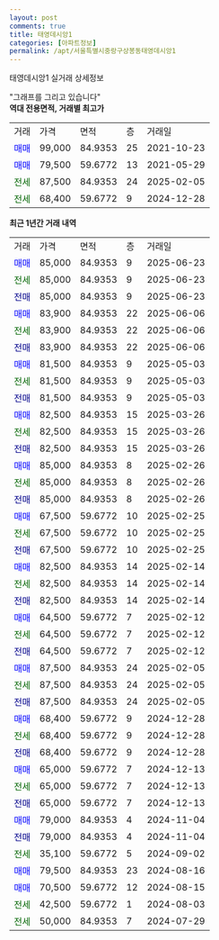 ```yaml
---
layout: post
comments: true
title: 태영데시앙1
categories: [아파트정보]
permalink: /apt/서울특별시중랑구상봉동태영데시앙1
---
```


태영데시앙1 실거래 상세정보

<script type="text/javascript">
  google.charts.load('current', {'packages':['line', 'corechart']});
  google.charts.setOnLoadCallback(drawChart);

  function drawChart() {
    var data = new google.visualization.DataTable();
    data.addColumn('date', '거래일');
    data.addColumn('number', "매매");
    data.addColumn('number', "전세");
    data.addColumn('number', "전매");

    data.addRows([[new Date(Date.parse("2025-06-23")), 85000, null, null], [new Date(Date.parse("2025-06-23")), null, 85000, null], [new Date(Date.parse("2025-06-23")), null, null, 85000], [new Date(Date.parse("2025-06-06")), 83900, null, null], [new Date(Date.parse("2025-06-06")), null, 83900, null], [new Date(Date.parse("2025-06-06")), null, null, 83900], [new Date(Date.parse("2025-05-03")), 81500, null, null], [new Date(Date.parse("2025-05-03")), null, 81500, null], [new Date(Date.parse("2025-05-03")), null, null, 81500], [new Date(Date.parse("2025-03-26")), 82500, null, null], [new Date(Date.parse("2025-03-26")), null, 82500, null], [new Date(Date.parse("2025-03-26")), null, null, 82500], [new Date(Date.parse("2025-02-26")), 85000, null, null], [new Date(Date.parse("2025-02-26")), null, 85000, null], [new Date(Date.parse("2025-02-26")), null, null, 85000], [new Date(Date.parse("2025-02-25")), 67500, null, null], [new Date(Date.parse("2025-02-25")), null, 67500, null], [new Date(Date.parse("2025-02-25")), null, null, 67500], [new Date(Date.parse("2025-02-14")), 82500, null, null], [new Date(Date.parse("2025-02-14")), null, 82500, null], [new Date(Date.parse("2025-02-14")), null, null, 82500], [new Date(Date.parse("2025-02-12")), 64500, null, null], [new Date(Date.parse("2025-02-12")), null, 64500, null], [new Date(Date.parse("2025-02-12")), null, null, 64500], [new Date(Date.parse("2025-02-05")), 87500, null, null], [new Date(Date.parse("2025-02-05")), null, 87500, null], [new Date(Date.parse("2025-02-05")), null, null, 87500], [new Date(Date.parse("2024-12-28")), 68400, null, null], [new Date(Date.parse("2024-12-28")), null, 68400, null], [new Date(Date.parse("2024-12-28")), null, null, 68400], [new Date(Date.parse("2024-12-13")), 65000, null, null], [new Date(Date.parse("2024-12-13")), null, 65000, null], [new Date(Date.parse("2024-12-13")), null, null, 65000], [new Date(Date.parse("2024-11-04")), 79000, null, null], [new Date(Date.parse("2024-11-04")), null, null, 79000], [new Date(Date.parse("2024-09-02")), null, 35100, null], [new Date(Date.parse("2024-08-16")), 79500, null, null], [new Date(Date.parse("2024-08-15")), 70500, null, null], [new Date(Date.parse("2024-08-03")), null, 42500, null], [new Date(Date.parse("2024-07-29")), null, 50000, null]]);

    var options = {
      hAxis: {
        format: 'yyyy/MM/dd'
      },    
      lineWidth: 0,
      pointsVisible: true,    
      title: '최근 1년간 유형별 실거래가 분포',
      legend: { position: 'bottom' }
    };

    var formatter = new google.visualization.NumberFormat({pattern:'###,###'} );
    formatter.format(data, 1);
    formatter.format(data, 2);
    
    setTimeout(function() {
        var chart = new google.visualization.LineChart(document.getElementById('columnchart_material'));
        chart.draw(data, (options));
        document.getElementById('loading').style.display = 'none';
    }, 200);
  }
</script>


<div id="loading" style="z-index:20; display: block; margin-left: 0px">"그래프를 그리고 있습니다"</div>
<div id="columnchart_material" style="width: 95%; margin-left: 0px; display: block"></div>
<!-- contents start -->
<b>역대 전용면적, 거래별 최고가</b>
<table class="sortable">
    <tr>
      <td>거래</td>
      <td>가격</td>
      <td>면적</td>
      <td>층</td>
      <td>거래일</td>
    </tr>
        <tr>
          <td><a style="color: blue">매매</a></td>
          <td>99,000</td>
          <td>84.9353</td>
          <td>25</td>
          <td>2021-10-23</td>
        </tr>            <tr>
          <td><a style="color: blue">매매</a></td>
          <td>79,500</td>
          <td>59.6772</td>
          <td>13</td>
          <td>2021-05-29</td>
        </tr>        
        <tr>
              <td><a style="color: darkgreen">전세</a></td>
              <td>87,500</td>
              <td>84.9353</td>
              <td>24</td>
              <td>2025-02-05</td>
            </tr>            <tr>
              <td><a style="color: darkgreen">전세</a></td>
              <td>68,400</td>
              <td>59.6772</td>
              <td>9</td>
              <td>2024-12-28</td>
            </tr>        
    
</table>

<b>최근 1년간 거래 내역</b>

<table class="sortable">
    <tr>
      <td>거래</td>
      <td>가격</td>
      <td>면적</td>
      <td>층</td>
      <td>거래일</td>
    </tr>
    <tr>
      <td><a style="color: blue">매매</a></td>
      <td>85,000</td>
      <td>84.9353</td>
      <td>9</td>
      <td>2025-06-23</td>
    </tr>          <tr>
      <td><a style="color: darkgreen">전세</a></td>
      <td>85,000</td>
      <td>84.9353</td>
      <td>9</td>
      <td>2025-06-23</td>
    </tr>          <tr>
      <td><a style="color: darkblue">전매</a></td>
      <td>85,000</td>
      <td>84.9353</td>
      <td>9</td>
      <td>2025-06-23</td>
    </tr>          <tr>
      <td><a style="color: blue">매매</a></td>
      <td>83,900</td>
      <td>84.9353</td>
      <td>22</td>
      <td>2025-06-06</td>
    </tr>          <tr>
      <td><a style="color: darkgreen">전세</a></td>
      <td>83,900</td>
      <td>84.9353</td>
      <td>22</td>
      <td>2025-06-06</td>
    </tr>          <tr>
      <td><a style="color: darkblue">전매</a></td>
      <td>83,900</td>
      <td>84.9353</td>
      <td>22</td>
      <td>2025-06-06</td>
    </tr>          <tr>
      <td><a style="color: blue">매매</a></td>
      <td>81,500</td>
      <td>84.9353</td>
      <td>9</td>
      <td>2025-05-03</td>
    </tr>          <tr>
      <td><a style="color: darkgreen">전세</a></td>
      <td>81,500</td>
      <td>84.9353</td>
      <td>9</td>
      <td>2025-05-03</td>
    </tr>          <tr>
      <td><a style="color: darkblue">전매</a></td>
      <td>81,500</td>
      <td>84.9353</td>
      <td>9</td>
      <td>2025-05-03</td>
    </tr>          <tr>
      <td><a style="color: blue">매매</a></td>
      <td>82,500</td>
      <td>84.9353</td>
      <td>15</td>
      <td>2025-03-26</td>
    </tr>          <tr>
      <td><a style="color: darkgreen">전세</a></td>
      <td>82,500</td>
      <td>84.9353</td>
      <td>15</td>
      <td>2025-03-26</td>
    </tr>          <tr>
      <td><a style="color: darkblue">전매</a></td>
      <td>82,500</td>
      <td>84.9353</td>
      <td>15</td>
      <td>2025-03-26</td>
    </tr>          <tr>
      <td><a style="color: blue">매매</a></td>
      <td>85,000</td>
      <td>84.9353</td>
      <td>8</td>
      <td>2025-02-26</td>
    </tr>          <tr>
      <td><a style="color: darkgreen">전세</a></td>
      <td>85,000</td>
      <td>84.9353</td>
      <td>8</td>
      <td>2025-02-26</td>
    </tr>          <tr>
      <td><a style="color: darkblue">전매</a></td>
      <td>85,000</td>
      <td>84.9353</td>
      <td>8</td>
      <td>2025-02-26</td>
    </tr>          <tr>
      <td><a style="color: blue">매매</a></td>
      <td>67,500</td>
      <td>59.6772</td>
      <td>10</td>
      <td>2025-02-25</td>
    </tr>          <tr>
      <td><a style="color: darkgreen">전세</a></td>
      <td>67,500</td>
      <td>59.6772</td>
      <td>10</td>
      <td>2025-02-25</td>
    </tr>          <tr>
      <td><a style="color: darkblue">전매</a></td>
      <td>67,500</td>
      <td>59.6772</td>
      <td>10</td>
      <td>2025-02-25</td>
    </tr>          <tr>
      <td><a style="color: blue">매매</a></td>
      <td>82,500</td>
      <td>84.9353</td>
      <td>14</td>
      <td>2025-02-14</td>
    </tr>          <tr>
      <td><a style="color: darkgreen">전세</a></td>
      <td>82,500</td>
      <td>84.9353</td>
      <td>14</td>
      <td>2025-02-14</td>
    </tr>          <tr>
      <td><a style="color: darkblue">전매</a></td>
      <td>82,500</td>
      <td>84.9353</td>
      <td>14</td>
      <td>2025-02-14</td>
    </tr>          <tr>
      <td><a style="color: blue">매매</a></td>
      <td>64,500</td>
      <td>59.6772</td>
      <td>7</td>
      <td>2025-02-12</td>
    </tr>          <tr>
      <td><a style="color: darkgreen">전세</a></td>
      <td>64,500</td>
      <td>59.6772</td>
      <td>7</td>
      <td>2025-02-12</td>
    </tr>          <tr>
      <td><a style="color: darkblue">전매</a></td>
      <td>64,500</td>
      <td>59.6772</td>
      <td>7</td>
      <td>2025-02-12</td>
    </tr>          <tr>
      <td><a style="color: blue">매매</a></td>
      <td>87,500</td>
      <td>84.9353</td>
      <td>24</td>
      <td>2025-02-05</td>
    </tr>          <tr>
      <td><a style="color: darkgreen">전세</a></td>
      <td>87,500</td>
      <td>84.9353</td>
      <td>24</td>
      <td>2025-02-05</td>
    </tr>          <tr>
      <td><a style="color: darkblue">전매</a></td>
      <td>87,500</td>
      <td>84.9353</td>
      <td>24</td>
      <td>2025-02-05</td>
    </tr>          <tr>
      <td><a style="color: blue">매매</a></td>
      <td>68,400</td>
      <td>59.6772</td>
      <td>9</td>
      <td>2024-12-28</td>
    </tr>          <tr>
      <td><a style="color: darkgreen">전세</a></td>
      <td>68,400</td>
      <td>59.6772</td>
      <td>9</td>
      <td>2024-12-28</td>
    </tr>          <tr>
      <td><a style="color: darkblue">전매</a></td>
      <td>68,400</td>
      <td>59.6772</td>
      <td>9</td>
      <td>2024-12-28</td>
    </tr>          <tr>
      <td><a style="color: blue">매매</a></td>
      <td>65,000</td>
      <td>59.6772</td>
      <td>7</td>
      <td>2024-12-13</td>
    </tr>          <tr>
      <td><a style="color: darkgreen">전세</a></td>
      <td>65,000</td>
      <td>59.6772</td>
      <td>7</td>
      <td>2024-12-13</td>
    </tr>          <tr>
      <td><a style="color: darkblue">전매</a></td>
      <td>65,000</td>
      <td>59.6772</td>
      <td>7</td>
      <td>2024-12-13</td>
    </tr>          <tr>
      <td><a style="color: blue">매매</a></td>
      <td>79,000</td>
      <td>84.9353</td>
      <td>4</td>
      <td>2024-11-04</td>
    </tr>          <tr>
      <td><a style="color: darkblue">전매</a></td>
      <td>79,000</td>
      <td>84.9353</td>
      <td>4</td>
      <td>2024-11-04</td>
    </tr>          <tr>
      <td><a style="color: darkgreen">전세</a></td>
      <td>35,100</td>
      <td>59.6772</td>
      <td>5</td>
      <td>2024-09-02</td>
    </tr>          <tr>
      <td><a style="color: blue">매매</a></td>
      <td>79,500</td>
      <td>84.9353</td>
      <td>23</td>
      <td>2024-08-16</td>
    </tr>          <tr>
      <td><a style="color: blue">매매</a></td>
      <td>70,500</td>
      <td>59.6772</td>
      <td>12</td>
      <td>2024-08-15</td>
    </tr>          <tr>
      <td><a style="color: darkgreen">전세</a></td>
      <td>42,500</td>
      <td>59.6772</td>
      <td>1</td>
      <td>2024-08-03</td>
    </tr>          <tr>
      <td><a style="color: darkgreen">전세</a></td>
      <td>50,000</td>
      <td>84.9353</td>
      <td>7</td>
      <td>2024-07-29</td>
    </tr>      </table>
<!-- contents end -->    


